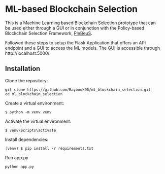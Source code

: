 # ML-based Blockchain Selection

This is a Machine Learning based Blockchain Selection prototype that can be used either through a GUI or in conjunction with the Policy-based Blockchain Selection Framework, [PleBeuS](https://github.com/Raybook90/PleBeuS-Integration).

Followed these steps to setup the Flask Application that offers an API endpoint and a GUI to access the ML models. The GUI is accessible through http://localhost:5000/.

## Installation

Clone the repository:
```
git clone https://github.com/Raybook90/ml_blockchain_selection.git 
cd ml_blockchain_selection 
```
Create a virtual environment:
```
$ python -m venv venv
```
Activate the virtual environment:
```
$ venv\Scripts\activate
```
Install dependencies:
``` 
(venv) $ pip install -r requirements.txt
```
Run app.py
```
python app.py
```


